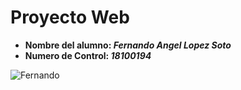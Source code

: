 # Proyecto Web

* **Nombre del alumno: *Fernando Angel Lopez Soto***  
* **Numero de Control: *18100194***

![Fernando](FernAnLoSo.jpg)